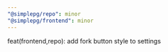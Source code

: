 ```yaml
---
"@simplepg/repo": minor
"@simplepg/frontend": minor
---
```


feat(frontend,repo): add fork button style to settings
